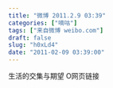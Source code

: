 ```yaml
---
title: "微博 2011.2.9 03:39"
categories: ["嘀咕"]
tags: ["来自微博 weibo.com"]
draft: false
slug: "h0xLd4"
date: "2011-02-09 03:39:00"
---
```


<p>生活的交集与期望 O网页链接 ​​​​</p>
